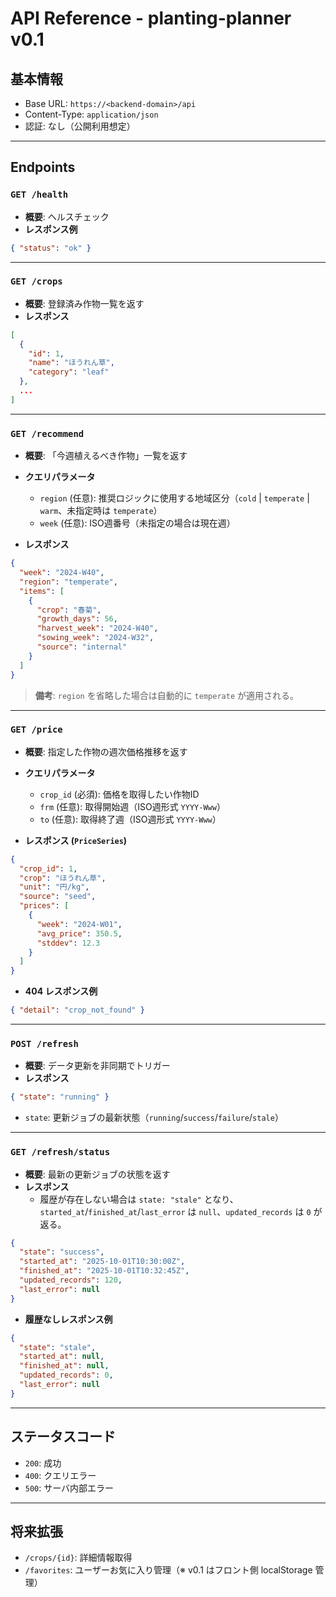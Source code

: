 # API Reference - planting-planner v0.1

## 基本情報

- Base URL: `https://<backend-domain>/api`
- Content-Type: `application/json`
- 認証: なし（公開利用想定）

---

## Endpoints

### `GET /health`

- **概要**: ヘルスチェック
- **レスポンス例**

```json
{ "status": "ok" }
```

---

### `GET /crops`

- **概要**: 登録済み作物一覧を返す
- **レスポンス**

```json
[
  {
    "id": 1,
    "name": "ほうれん草",
    "category": "leaf"
  },
  ...
]
```

---

### `GET /recommend`

- **概要**: 「今週植えるべき作物」一覧を返す
- **クエリパラメータ**
  - `region` (任意): 推奨ロジックに使用する地域区分（`cold` \| `temperate` \| `warm`、未指定時は `temperate`）
  - `week` (任意): ISO週番号（未指定の場合は現在週）

- **レスポンス**

```json
{
  "week": "2024-W40",
  "region": "temperate",
  "items": [
    {
      "crop": "春菊",
      "growth_days": 56,
      "harvest_week": "2024-W40",
      "sowing_week": "2024-W32",
      "source": "internal"
    }
  ]
}
```

> **備考**: `region` を省略した場合は自動的に `temperate` が適用される。

---

### `GET /price`

- **概要**: 指定した作物の週次価格推移を返す
- **クエリパラメータ**
  - `crop_id` (必須): 価格を取得したい作物ID
  - `frm` (任意): 取得開始週（ISO週形式 `YYYY-Www`）
  - `to` (任意): 取得終了週（ISO週形式 `YYYY-Www`）

- **レスポンス (`PriceSeries`)**

```json
{
  "crop_id": 1,
  "crop": "ほうれん草",
  "unit": "円/kg",
  "source": "seed",
  "prices": [
    {
      "week": "2024-W01",
      "avg_price": 350.5,
      "stddev": 12.3
    }
  ]
}
```

- **404 レスポンス例**

```json
{ "detail": "crop_not_found" }
```

---

### `POST /refresh`

- **概要**: データ更新を非同期でトリガー
- **レスポンス**

```json
{ "state": "running" }
```

- `state`: 更新ジョブの最新状態（`running`/`success`/`failure`/`stale`）

---

### `GET /refresh/status`

- **概要**: 最新の更新ジョブの状態を返す
- **レスポンス**
  - 履歴が存在しない場合は `state: "stale"` となり、`started_at`/`finished_at`/`last_error` は `null`、`updated_records` は `0` が返る。

```json
{
  "state": "success",
  "started_at": "2025-10-01T10:30:00Z",
  "finished_at": "2025-10-01T10:32:45Z",
  "updated_records": 120,
  "last_error": null
}
```

- **履歴なしレスポンス例**

```json
{
  "state": "stale",
  "started_at": null,
  "finished_at": null,
  "updated_records": 0,
  "last_error": null
}
```

---

## ステータスコード

- `200`: 成功
- `400`: クエリエラー
- `500`: サーバ内部エラー

---

## 将来拡張

- `/crops/{id}`: 詳細情報取得
- `/favorites`: ユーザーお気に入り管理（※ v0.1 はフロント側 localStorage 管理）
